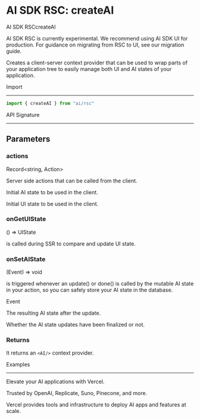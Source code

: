 # AI SDK RSC: createAI

AI SDK RSCcreateAI

AI SDK RSC is currently experimental. We recommend using AI SDK UI for production. For guidance on migrating from RSC to UI, see our migration guide.

Creates a client-server context provider that can be used to wrap parts of your application tree to easily manage both UI and AI states of your application.

Import

-----------------

```ts
import { createAI } from "ai/rsc"
```

API Signature

-----------------

## Parameters

### actions

Record<string, Action>

Server side actions that can be called from the client.

Initial AI state to be used in the client.

Initial UI state to be used in the client.

### onGetUIState

() => UIState

is called during SSR to compare and update UI state.

### onSetAIState

(Event) => void

is triggered whenever an update() or done() is called by the mutable AI state in your action, so you can safely store your AI state in the database.

Event

The resulting AI state after the update.

Whether the AI state updates have been finalized or not.

### Returns

It returns an `<AI/>` context provider.

Examples

-----------------

Elevate your AI applications with Vercel.

Trusted by OpenAI, Replicate, Suno, Pinecone, and more.

Vercel provides tools and infrastructure to deploy AI apps and features at scale.
